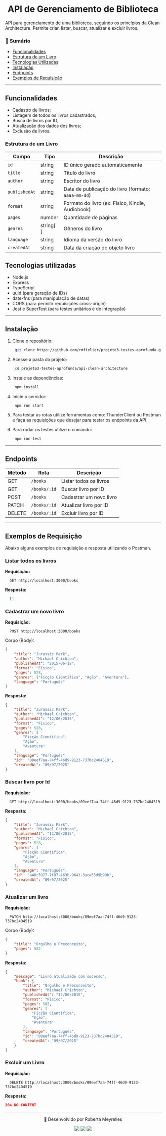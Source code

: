 <h1 align="center"> API de Gerenciamento de Biblioteca </h1>

API para gerenciamento de uma biblioteca, seguindo os princípios da Clean Architecture. Permite criar, listar, buscar, atualizar e excluir livros.

### 📑 Sumário

- [Funcionalidades](#funcionalidades)
- [Estrutura de um Livro](#estrutura-de-um-livro)
- [Tecnologias Utilizadas](#tecnologias-utilizadas)
- [Instalação](#instalação)
- [Endpoints](#endpoints)
- [Exemplos de Requisição](#exemplos-de-requisição)

---

## Funcionalidades

- Cadastro de livros;
- Listagem de todos os livros cadastrados;
- Busca de livros por ID;
- Atualização dos dados dos livros;
- Exclusão de livros.

### Estrutura de um Livro

| Campo            | Tipo      | Descrição                                         |
|------------------|-----------|--------------------------------------------------|
| `id`             | string    | ID único gerado automaticamente                   |
| `title`         | string    | Título do livro                                   |
| `author`       | string    | Escritor do livro                                 |
| `publishedAt` | string    | Data de publicação do livro (formato: `aaaa-mm-dd`) |
| `format`        | string    | Formato do livro (ex: Físico, Kindle, Audiobook) |
| `pages`     | number    | Quantidade de páginas                             |
| `genres`        | string[ ] | Gêneros do livro                                 |
| `language`         | string    | Idioma da versão do livro                         |
| `createdAt`       | string    | Data da criação do objeto livro                   |


## Tecnologias utilizadas

- Node.js 
- Express 
- TypeScript
- uuid (para geração de IDs)
- date-fns (para manipulação de datas)
- CORS (para permitir requisições cross-origin)
- Jest e SuperTest (para testes unitários e de integração)
---

## Instalação 

1. Clone o repositório: 

   ```bash
    git clone https://github.com/rmftelier/projeto3-testes-aprofunda.git
   ```

2. Acesse a pasta do projeto:

   ```bash
    cd projeto3-testes-aprofunda/api-clean-architecture
   ```

3. Instale as dependências:

    ```bash
     npm install
    ```

4. Inicie o servidor:

    ```bash
     npm run start
    ```

5. Para testar as rotas utilize ferramentas como: ThunderClient ou Postman e faça as requisições que desejar para testar os endpoints da API.

6. Para rodar os testes utilize o comando:

    ```bash
     npm run test
    ```

---

## Endpoints

| Método | Rota          | Descrição               |
| ------ | ------------- | ----------------------- |
| GET    | `/books` | Listar todos os livros  |
| GET    | `/books/:id`  | Buscar livro por ID     |
| POST   | `/books`  | Cadastrar um novo livro |
| PATCH    | `/books/:id`  | Atualizar livro por ID  |
| DELETE | `/books/:id`  | Excluir livro por ID    |

---

## Exemplos de Requisição

Abaixo alguns exemplos de requisição e resposta utilizando o Postman.

### Listar todos os livros

**Requisição:**

```
  GET http://localhost:3000/books
```

**Resposta:**

``` json
  []
```

### Cadastrar um novo livro

**Requisição:**

```
  POST http://localhost:3000/books
```

Corpo (Body):

```json
{
    "title": "Jurassic Park",
    "author": "Michael Crichton",
    "publishedAt": "2015-06-12",
    "format": "Físico",
    "pages": 528,
    "genres": ["Ficção Científica", "Ação", "Aventura"],
    "language": "Português"
}
```

**Resposta:**

```json
{
    "title": "Jurassic Park",
    "author": "Michael Crichton",
    "publishedAt": "12/06/2015",
    "format": "Físico",
    "pages": 528,
    "genres": [
        "Ficção Científica",
        "Ação",
        "Aventura"
    ],
    "language": "Português",
    "id": "09eef7aa-74ff-46d9-9123-737bc2404519",
    "createdAt": "09/07/2025"
}
```

### Buscar livro por Id

**Requisição:**

```
  GET http://localhost:3000/books/09eef7aa-74ff-46d9-9123-737bc2404519
```

**Resposta:**

```json
{
    "title": "Jurassic Park",
    "author": "Michael Crichton",
    "publishedAt": "12/06/2015",
    "format": "Físico",
    "pages": 528,
    "genres": [
        "Ficção Científica",
        "Ação",
        "Aventura"
    ],
    "language": "Português",
    "id": "a40c5977-7f87-463b-9641-3aca53d9b99b",
    "createdAt": "09/07/2025"
}
```


### Atualizar um livro

**Requisição:**

```
  PATCH http://localhost:3000/books/09eef7aa-74ff-46d9-9123-737bc2404519
```

Corpo (Body):

```json
{
    "title": "Orgulho e Preconceito",
    "pages": 582
}
```

**Resposta:**

```json
{
    "message": "Livro atualizado com sucesso",
    "book": {
        "title": "Orgulho e Preconceito",
        "author": "Michael Crichton",
        "publishedAt": "12/06/2015",
        "format": "Físico",
        "pages": 582,
        "genres": [
            "Ficção Científica",
            "Ação",
            "Aventura"
        ],
        "language": "Português",
        "id": "09eef7aa-74ff-46d9-9123-737bc2404519",
        "createdAt": "09/07/2025"
    }
}
```

### Excluir um Livro

**Requisição:**
```
  DELETE http://localhost:3000/books/09eef7aa-74ff-46d9-9123-737bc2404519
```

**Resposta:**

```json
204 NO CONTENT
```

---

<div align="center"> 
  <p> 💌 Desenvolvido por Roberta Meyrelles</p>
  <a href = "mailto:bertameyrelles@gmail.com"><img src="https://img.shields.io/badge/-Gmail-%23333?style=for-the-badge&logo=gmail&logoColor=white" target="_blank"></a>
  <a href="https://www.linkedin.com/in/roberta-meyrelles" target="_blank"><img src="https://img.shields.io/badge/-LinkedIn-%230077B5?style=for-the-badge&logo=linkedin&logoColor=white" target="_blank"></a> 
  <a href="https://github.com/rmftelier" target="_blank"><img src="https://img.shields.io/badge/github-black?style=for-the-badge&logo=github"></a>
</div>
